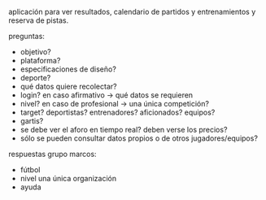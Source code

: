 aplicación para ver resultados, calendario de partidos y entrenamientos y reserva de pistas.

preguntas:
- objetivo? 
- plataforma?
- especificaciones de diseño?
- deporte?
- qué datos quiere recolectar?
- login? en caso afirmativo -> qué datos se requieren
- nivel? en caso de profesional -> una única competición?
- target? deportistas? entrenadores? aficionados? equipos?
- gartis?
- se debe ver el aforo en tiempo real? deben verse los precios?
- sólo se pueden consultar datos propios o de otros jugadores/equipos?

respuestas grupo marcos:
- fútbol
- nivel una única organización
- ayuda